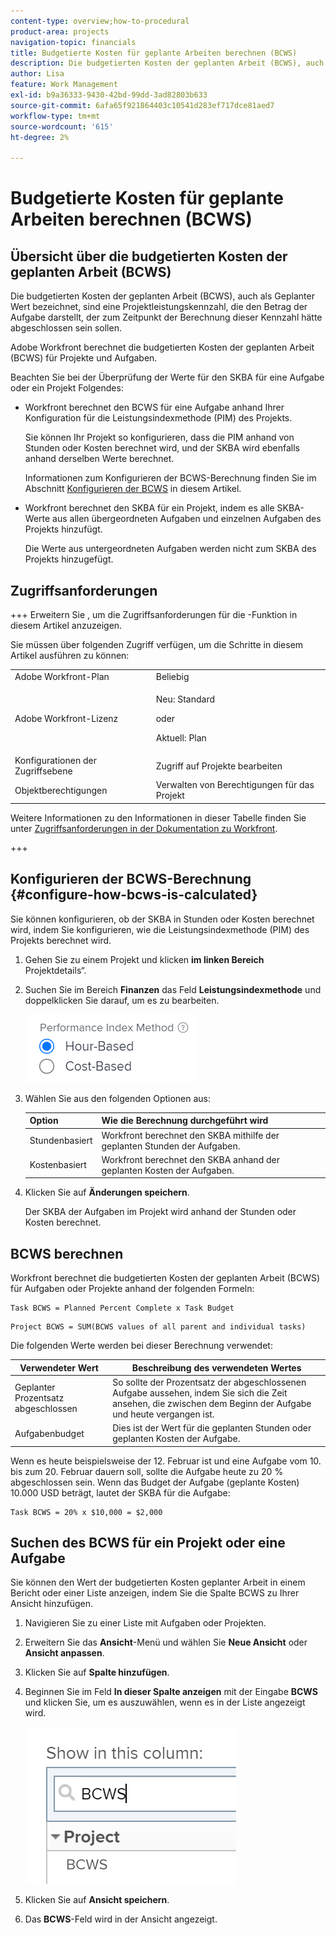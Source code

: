 ```yaml
---
content-type: overview;how-to-procedural
product-area: projects
navigation-topic: financials
title: Budgetierte Kosten für geplante Arbeiten berechnen (BCWS)
description: Die budgetierten Kosten der geplanten Arbeit (BCWS), auch als Geplanter Wert bezeichnet, sind eine Projektleistungskennzahl, die den Betrag der Aufgabe darstellt, der zum Zeitpunkt der Berechnung dieser Kennzahl hätte abgeschlossen sein sollen.
author: Lisa
feature: Work Management
exl-id: b9a36333-9430-42bd-99dd-3ad82803b633
source-git-commit: 6afa65f921864403c10541d283ef717dce81aed7
workflow-type: tm+mt
source-wordcount: '615'
ht-degree: 2%

---
```


# Budgetierte Kosten für geplante Arbeiten berechnen (BCWS)

## Übersicht über die budgetierten Kosten der geplanten Arbeit (BCWS)

Die budgetierten Kosten der geplanten Arbeit (BCWS), auch als Geplanter Wert bezeichnet, sind eine Projektleistungskennzahl, die den Betrag der Aufgabe darstellt, der zum Zeitpunkt der Berechnung dieser Kennzahl hätte abgeschlossen sein sollen.

Adobe Workfront berechnet die budgetierten Kosten der geplanten Arbeit (BCWS) für Projekte und Aufgaben.

Beachten Sie bei der Überprüfung der Werte für den SKBA für eine Aufgabe oder ein Projekt Folgendes:

* Workfront berechnet den BCWS für eine Aufgabe anhand Ihrer Konfiguration für die Leistungsindexmethode (PIM) des Projekts.

  Sie können Ihr Projekt so konfigurieren, dass die PIM anhand von Stunden oder Kosten berechnet wird, und der SKBA wird ebenfalls anhand derselben Werte berechnet.

  Informationen zum Konfigurieren der BCWS-Berechnung finden Sie im Abschnitt [Konfigurieren der BCWS](#configure-how-bcws-is-calculated) in diesem Artikel.

* Workfront berechnet den SKBA für ein Projekt, indem es alle SKBA-Werte aus allen übergeordneten Aufgaben und einzelnen Aufgaben des Projekts hinzufügt.

  Die Werte aus untergeordneten Aufgaben werden nicht zum SKBA des Projekts hinzugefügt.

## Zugriffsanforderungen

+++ Erweitern Sie , um die Zugriffsanforderungen für die -Funktion in diesem Artikel anzuzeigen.

Sie müssen über folgenden Zugriff verfügen, um die Schritte in diesem Artikel ausführen zu können:

<table style="table-layout:auto"> 
 <col> 
 <col> 
 <tbody> 
  <tr> 
   <td role="rowheader">Adobe Workfront-Plan</td> 
   <td>Beliebig</td> 
  </tr> 
  <tr> 
   <td role="rowheader">Adobe Workfront-Lizenz</td> 
   <td>
   <p>Neu: Standard</p>
   <p>oder</p>
   <p>Aktuell: Plan</p></td> 
  </tr> 
  <tr> 
   <td role="rowheader">Konfigurationen der Zugriffsebene</td> 
   <td>Zugriff auf Projekte bearbeiten</td> 
  </tr> 
  <tr> 
   <td role="rowheader">Objektberechtigungen</td> 
   <td>Verwalten von Berechtigungen für das Projekt</td> 
  </tr> 
 </tbody> 
</table>

Weitere Informationen zu den Informationen in dieser Tabelle finden Sie unter [Zugriffsanforderungen in der Dokumentation zu Workfront](/help/quicksilver/administration-and-setup/add-users/access-levels-and-object-permissions/access-level-requirements-in-documentation.md).

+++

## Konfigurieren der BCWS-Berechnung {#configure-how-bcws-is-calculated}

Sie können konfigurieren, ob der SKBA in Stunden oder Kosten berechnet wird, indem Sie konfigurieren, wie die Leistungsindexmethode (PIM) des Projekts berechnet wird.

1. Gehen Sie zu einem Projekt und klicken **im linken Bereich** Projektdetails“.
1. Suchen Sie im Bereich **Finanzen** das Feld **Leistungsindexmethode** und doppelklicken Sie darauf, um es zu bearbeiten.

   ![](assets/pim-options-hour-cost-based-nwe.png)

1. Wählen Sie aus den folgenden Optionen aus:

   | Option | Wie die Berechnung durchgeführt wird |
   |---|---|
   | Stundenbasiert | Workfront berechnet den SKBA mithilfe der geplanten Stunden der Aufgaben. |
   | Kostenbasiert | Workfront berechnet den SKBA anhand der geplanten Kosten der Aufgaben. |


1. Klicken Sie auf **Änderungen speichern**.

   Der SKBA der Aufgaben im Projekt wird anhand der Stunden oder Kosten berechnet.

## BCWS berechnen

Workfront berechnet die budgetierten Kosten der geplanten Arbeit (BCWS) für Aufgaben oder Projekte anhand der folgenden Formeln:

```
Task BCWS = Planned Percent Complete x Task Budget
```

```
Project BCWS = SUM(BCWS values of all parent and individual tasks)
```

Die folgenden Werte werden bei dieser Berechnung verwendet:

| Verwendeter Wert | Beschreibung des verwendeten Wertes |
|---|---|
| Geplanter Prozentsatz abgeschlossen | So sollte der Prozentsatz der abgeschlossenen Aufgabe aussehen, indem Sie sich die Zeit ansehen, die zwischen dem Beginn der Aufgabe und heute vergangen ist. |
| Aufgabenbudget | Dies ist der Wert für die geplanten Stunden oder geplanten Kosten der Aufgabe. |

Wenn es heute beispielsweise der 12. Februar ist und eine Aufgabe vom 10. bis zum 20. Februar dauern soll, sollte die Aufgabe heute zu 20 % abgeschlossen sein. Wenn das Budget der Aufgabe (geplante Kosten) 10.000 USD beträgt, lautet der SKBA für die Aufgabe:

```
Task BCWS = 20% x $10,000 = $2,000
```

## Suchen des BCWS für ein Projekt oder eine Aufgabe

Sie können den Wert der budgetierten Kosten geplanter Arbeit in einem Bericht oder einer Liste anzeigen, indem Sie die Spalte BCWS zu Ihrer Ansicht hinzufügen.

1. Navigieren Sie zu einer Liste mit Aufgaben oder Projekten.
1. Erweitern Sie das **Ansicht**-Menü und wählen Sie **Neue Ansicht** oder **Ansicht anpassen**.

1. Klicken Sie auf **Spalte hinzufügen**.
1. Beginnen Sie im Feld **In dieser Spalte anzeigen** mit der Eingabe **BCWS** und klicken Sie, um es auszuwählen, wenn es in der Liste angezeigt wird.

   ![](assets/bcws-in-project-view.png)

1. Klicken Sie auf **Ansicht speichern**.
1. Das **BCWS**-Feld wird in der Ansicht angezeigt.
